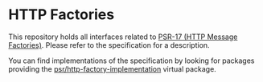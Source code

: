 HTTP Factories
==============

This repository holds all interfaces related to [PSR-17 (HTTP Message Factories)][psr-17]. 
Please refer to the specification for a description.

You can find implementations of the specification by looking for packages providing the 
[psr/http-factory-implementation](http://packagist.org/providers/psr/http-factory-implementation) virtual package.

[psr-17]: http://www.php-fig.org/psr/psr-17/
